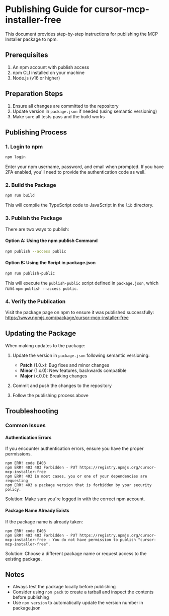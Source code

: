 # Publishing Guide for cursor-mcp-installer-free

This document provides step-by-step instructions for publishing the MCP Installer package to npm.

## Prerequisites

1. An npm account with publish access
2. npm CLI installed on your machine
3. Node.js (v16 or higher)

## Preparation Steps

1. Ensure all changes are committed to the repository
2. Update version in `package.json` if needed (using semantic versioning)
3. Make sure all tests pass and the build works

## Publishing Process

### 1. Login to npm

```bash
npm login
```

Enter your npm username, password, and email when prompted. If you have 2FA enabled, you'll need to provide the authentication code as well.

### 2. Build the Package

```bash
npm run build
```

This will compile the TypeScript code to JavaScript in the `lib` directory.

### 3. Publish the Package

There are two ways to publish:

#### Option A: Using the npm publish Command

```bash
npm publish --access public
```

#### Option B: Using the Script in package.json

```bash
npm run publish-public
```

This will execute the `publish-public` script defined in `package.json`, which runs `npm publish --access public`.

### 4. Verify the Publication

Visit the package page on npm to ensure it was published successfully:
https://www.npmjs.com/package/cursor-mcp-installer-free

## Updating the Package

When making updates to the package:

1. Update the version in `package.json` following semantic versioning:
   - **Patch** (1.0.x): Bug fixes and minor changes
   - **Minor** (1.x.0): New features, backwards compatible
   - **Major** (x.0.0): Breaking changes

2. Commit and push the changes to the repository

3. Follow the publishing process above

## Troubleshooting

### Common Issues

#### Authentication Errors

If you encounter authentication errors, ensure you have the proper permissions.

```
npm ERR! code E403
npm ERR! 403 403 Forbidden - PUT https://registry.npmjs.org/cursor-mcp-installer-free
npm ERR! 403 In most cases, you or one of your dependencies are requesting
npm ERR! 403 a package version that is forbidden by your security policy.
```

Solution: Make sure you're logged in with the correct npm account.

#### Package Name Already Exists

If the package name is already taken:

```
npm ERR! code E403
npm ERR! 403 403 Forbidden - PUT https://registry.npmjs.org/cursor-mcp-installer-free - You do not have permission to publish "cursor-mcp-installer-free".
```

Solution: Choose a different package name or request access to the existing package.

## Notes

- Always test the package locally before publishing
- Consider using `npm pack` to create a tarball and inspect the contents before publishing
- Use `npm version` to automatically update the version number in package.json 